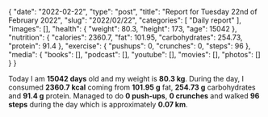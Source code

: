 {
    "date": "2022-02-22",
    "type": "post",
    "title": "Report for Tuesday 22nd of February 2022",
    "slug": "2022\/02\/22",
    "categories": [
        "Daily report"
    ],
    "images": [],
    "health": {
        "weight": 80.3,
        "height": 173,
        "age": 15042
    },
    "nutrition": {
        "calories": 2360.7,
        "fat": 101.95,
        "carbohydrates": 254.73,
        "protein": 91.4
    },
    "exercise": {
        "pushups": 0,
        "crunches": 0,
        "steps": 96
    },
    "media": {
        "books": [],
        "podcast": [],
        "youtube": [],
        "movies": [],
        "photos": []
    }
}

Today I am <strong>15042 days</strong> old and my weight is <strong>80.3 kg</strong>. During the day, I consumed <strong>2360.7 kcal</strong> coming from <strong>101.95 g</strong> fat, <strong>254.73 g</strong> carbohydrates and <strong>91.4 g</strong> protein. Managed to do <strong>0 push-ups</strong>, <strong>0 crunches</strong> and walked <strong>96 steps</strong> during the day which is approximately <strong>0.07 km</strong>.
